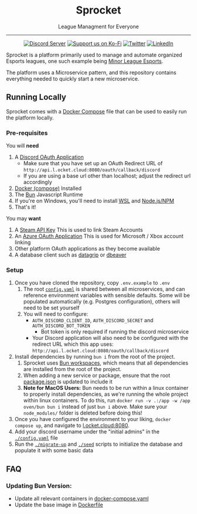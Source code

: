 <div align="center">

<h1> Sprocket </h1>
<p>League Managment for Everyone</p>

---

[![Discord Server](https://img.shields.io/discord/856290331279884288.svg?label=Discord&logo=Discord&colorB=7289da&style=for-the-badge)](https://discord.gg/hJ3YAvHucb)
[![Support us on Ko-Fi](https://img.shields.io/badge/Ko--fi-F16061?style=for-the-badge&logo=ko-fi&logoColor=white)](https://ko-fi.com/sprocketbot)
[![Twitter](https://img.shields.io/badge/Twitter-%231DA1F2.svg?style=for-the-badge&logo=Twitter&logoColor=white)](https://twitter.com/SprocketBot_)
[![LinkedIn](https://img.shields.io/badge/LinkedIn-0077B5?style=for-the-badge&logo=linkedin&logoColor=white)](https://www.linkedin.com/company/sprocketbot)

</div>

Sprocket is a platform primarily used to manage and automate organized Esports
leagues, one such example being [Minor League Esports](https://mlesports.gg).

The platform uses a Microservice pattern, and this repository contains
everything needed to quickly start a new microservice.

## Running Locally

Sprocket comes with a [Docker Compose](./docker-compose.yaml) file that can be
used to easily run the platform locally.

### Pre-requisites

You will **need**

1. A [Discord OAuth Application](https://discord.com/developers/applications)
   - Make sure that you have set up an OAuth Redirect URL of `http://api.l.ocket.cloud:8080/oauth/callback/discord`
   - If you are using a base url other than localhost; adjust the redirect url accordingly
2. [Docker (compose)](https://docs.docker.com/engine/install/) Installed
3. The [Bun](https://bun.sh/) Javascript Runtime
4. If you're on Windows, you'll need to install [WSL](https://learn.microsoft.com/en-us/windows/wsl/install) and [Node.js/NPM](https://learn.microsoft.com/en-us/windows/dev-environment/javascript/nodejs-on-wsl)
5. That's it!

You may **want**

1. A [Steam API Key](https://steamcommunity.com/dev/apikey)
   This is used to link Steam Accounts
2. An [Azure OAuth Application](https://portal.azure.com)
   This is used for Microsoft / Xbox account linking
3. Other platform OAuth applications as they become available
4. A database client such as [datagrip](https://www.jetbrains.com/datagrip/) or [dbeaver](https://dbeaver.io/download/)

### Setup

1. Once you have cloned the repository, copy `.env.example` to `.env`
   1. The root [`config.yaml`](./config.yaml) is shared between all
      microservices, and can reference environment variables with sensible
      defaults. Some will be populated automatically (e.g. Postgres
      configuration), others will need to be set yourself
   2. You will need to configure:
      - `AUTH_DISCORD_CLIENT_ID`, `AUTH_DISCORD_SECRET` and `AUTH_DISCORD_BOT_TOKEN`
        - Bot token is only required if running the discord microservice
      - Your Discord application will also need to be configured with the
        redirect URL which this app uses: `http://api.l.ocket.cloud:8080/oauth/callback/discord`
2. Install dependencies by running `bun i` from the root of the project.
   1. Sprocket uses [Bun workspaces](https://bun.sh/docs/install/workspaces),
      which means that all dependencies are installed from the root of the
      project.
   2. When adding a new service or package, ensure that the root
      [package.json](./package.json) is updated to include it
   3. **Note for MacOS Users:** Bun needs to be run within a linux container to
      properly install dependencies, as we're running the whole project within
      linux containers. To do this, run `docker run -v .:/app -w /app oven/bun
bun i` instead of just `bun i` above. Make sure your `node_modules/`
      folder is deleted before doing this!
3. Once you have configured the environment to your liking, `docker compose up`,
   and navigate to [l.ocket.cloud:8080](http://l.ocket.cloud:8080).
4. Add your discord username under the "initial admins" in the [`./config.yaml`](./config.yaml) file
5. Run the [`./migrate-up`](./migrate-up) and [`./seed`](./seed) scripts to
   initialize the database and populate it with some basic data

## FAQ

### Updating Bun Version:

- Update all relevant containers in [docker-compose.yaml](./docker-compose.yaml)
- Update the base image in [Dockerfile](./Dockerfile)
